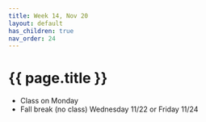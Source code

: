 ```yaml
---
title: Week 14, Nov 20
layout: default
has_children: true
nav_order: 24
---
```


# {{ page.title }}

- Class on Monday
- Fall break (no class) Wednesday 11/22 or Friday 11/24
